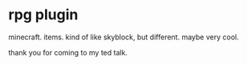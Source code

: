 # rpg plugin

minecraft.
items.
kind of like skyblock, but different.
maybe very cool.

thank you for coming to my ted talk.
